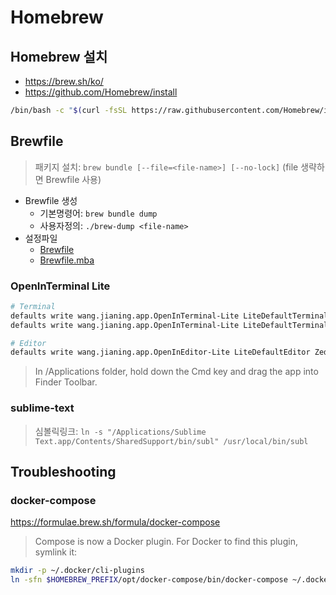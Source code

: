 # Homebrew

## Homebrew 설치

- <https://brew.sh/ko/>
- <https://github.com/Homebrew/install>

```sh
/bin/bash -c "$(curl -fsSL https://raw.githubusercontent.com/Homebrew/install/HEAD/install.sh)"
```

## Brewfile

> 패키지 설치: `brew bundle [--file=<file-name>] [--no-lock]` (file 생략하면 Brewfile 사용)

- Brewfile 생성
  - 기본명령어: `brew bundle dump`
  - 사용자정의: `./brew-dump <file-name>`
- 설정파일
  - [Brewfile](./Brewfile)
  - [Brewfile.mba](./Brewfile.mba)

### OpenInTerminal Lite

```sh
# Terminal
defaults write wang.jianing.app.OpenInTerminal-Lite LiteDefaultTerminal iTerm
defaults write wang.jianing.app.OpenInTerminal-Lite LiteDefaultTerminal Warp

# Editor
defaults write wang.jianing.app.OpenInEditor-Lite LiteDefaultEditor Zed
```

> In /Applications folder, hold down the Cmd key and drag the app into Finder Toolbar.

### sublime-text

> 심볼릭링크: `ln -s "/Applications/Sublime Text.app/Contents/SharedSupport/bin/subl" /usr/local/bin/subl`

## Troubleshooting

### docker-compose

<https://formulae.brew.sh/formula/docker-compose>

> Compose is now a Docker plugin. For Docker to find this plugin, symlink it:

```sh
mkdir -p ~/.docker/cli-plugins
ln -sfn $HOMEBREW_PREFIX/opt/docker-compose/bin/docker-compose ~/.docker/cli-plugins/docker-compose
```
